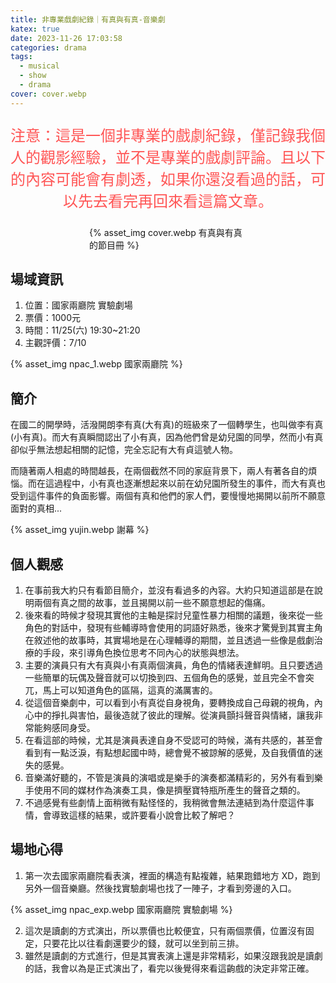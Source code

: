 ```yaml
---
title: 非專業戲劇紀錄｜有真與有真-音樂劇
katex: true
date: 2023-11-26 17:03:58
categories: drama
tags:
  - musical
  - show
  - drama
cover: cover.webp
---
```

<p style="font-size:1.5rem;color:#f55;text-align:center">
注意：這是一個非專業的戲劇紀錄，僅記錄我個人的觀影經驗，並不是專業的戲劇評論。且以下的內容可能會有劇透，如果你還沒看過的話，可以先去看完再回來看這篇文章。</p>

<div style="width:50%;margin:auto">{% asset_img  cover.webp 有真與有真的節目冊 %}</div>

## 場域資訊

1. 位置：國家兩廳院 實驗劇場
2. 票價：1000元
3. 時間：11/25(六) 19:30~21:20
4. 主觀評價：7/10

{% asset_img  npac_1.webp 國家兩廳院 %}

## 簡介

在國二的開學時，活潑開朗李有真(大有真)的班級來了一個轉學生，也叫做李有真(小有真)。而大有真瞬間認出了小有真，因為他們曾是幼兒園的同學，然而小有真卻似乎無法想起相關的記憶，完全忘記有大有貞這號人物。

而隨著兩人相處的時間越長，在兩個截然不同的家庭背景下，兩人有著各自的煩惱。而在這過程中，小有真也逐漸想起來以前在幼兒園所發生的事件，而大有真也受到這件事件的負面影響。兩個有真和他們的家人們，要慢慢地揭開以前所不願意面對的真相...

{% asset_img  yujin.webp 謝幕 %}

## 個人觀感

1. 在事前我大約只有看節目簡介，並沒有看過多的內容。大約只知道這部是在說明兩個有真之間的故事，並且揭開以前一些不願意想起的傷痛。
2. 後來看的時候才發現其實他的主軸是探討兒童性暴力相關的議題，後來從一些角色的對話中，發現有些輔導時會使用的詞語好熟悉，後來才驚覺到其實主角在敘述他的故事時，其實場地是在心理輔導的期間，並且透過一些像是戲劇治療的手段，來引導角色換位思考不同內心的狀態與想法。
3. 主要的演員只有大有真與小有真兩個演員，角色的情緒表達鮮明。且只要透過一些簡單的玩偶及聲音就可以切換到四、五個角色的感覺，並且完全不會突兀，馬上可以知道角色的區隔，這真的滿厲害的。
4. 從這個音樂劇中，可以看到小有真從自身視角，要轉換成自己母親的視角，內心中的掙扎與害怕，最後造就了彼此的理解。從演員顫抖聲音與情緒，讓我非常能夠感同身受。
5. 在看這部的時候，尤其是演員表達自身不受認可的時候，滿有共感的，甚至會看到有一點泛淚，有點想起國中時，總會覺不被諒解的感覺，及自我價值的迷失的感覺。
6. 音樂滿好聽的，不管是演員的演唱或是樂手的演奏都滿精彩的，另外有看到樂手使用不同的媒材作為演奏工具，像是擠壓寶特瓶所產生的聲音之類的。
7. 不過感覺有些劇情上面稍微有點怪怪的，我稍微會無法連結到為什麼這件事情，會導致這樣的結果，或許要看小說會比較了解吧？

## 場地心得

1. 第一次去國家兩廳院看表演，裡面的構造有點複雜，結果跑錯地方 XD，跑到另外一個音樂廳。然後找實驗劇場也找了一陣子，才看到旁邊的入口。

{% asset_img  npac_exp.webp 國家兩廳院 實驗劇場 %}

2. 這次是讀劇的方式演出，所以票價也比較便宜，只有兩個票價，位置沒有固定，只要花比以往看劇還要少的錢，就可以坐到前三排。
3. 雖然是讀劇的方式進行，但是其實表演上還是非常精彩，如果沒跟我說是讀劇的話，我會以為是正式演出了，看完以後覺得來看這齣戲的決定非常正確。